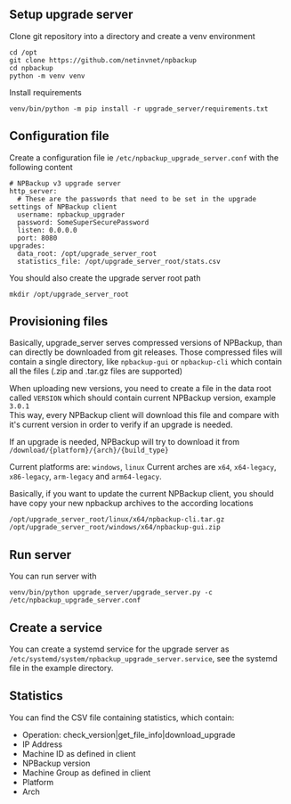 ## Setup upgrade server

Clone git repository into a directory and create a venv environment

```
cd /opt
git clone https://github.com/netinvnet/npbackup
cd npbackup
python -m venv venv
```

Install requirements
```
venv/bin/python -m pip install -r upgrade_server/requirements.txt
```

## Configuration file

Create a configuration file ie `/etc/npbackup_upgrade_server.conf` with the following content

```
# NPBackup v3 upgrade server
http_server:
  # These are the passwords that need to be set in the upgrade settings of NPBackup client
  username: npbackup_upgrader
  password: SomeSuperSecurePassword
  listen: 0.0.0.0
  port: 8080
upgrades:
  data_root: /opt/upgrade_server_root
  statistics_file: /opt/upgrade_server_root/stats.csv
```

You should also create the upgrade server root path
```
mkdir /opt/upgrade_server_root
```

## Provisioning files

Basically, upgrade_server serves compressed versions of NPBackup, than can directly be downloaded from git releases. Those compressed files will contain a single directory, like `npbackup-gui` or `npbackup-cli` which contain all the files (.zip and .tar.gz files are supported)


When uploading new versions, you need to create a file in the data root called `VERSION` which should contain current NPBackup version, example `3.0.1`  
This way, every NPBackup client will download this file and compare with it's current version in order to verify if an upgrade is needed.

If an upgrade is needed, NPBackup will try to download it from `/download/{platform}/{arch}/{build_type}`  

Current platforms are: `windows`, `linux`
Current arches are `x64`, `x64-legacy`, `x86-legacy`, `arm-legacy` and `arm64-legacy`.

Basically, if you want to update the current NPBackup client, you should have copy your new npbackup archives to the according locations 
```
/opt/upgrade_server_root/linux/x64/npbackup-cli.tar.gz
/opt/upgrade_server_root/windows/x64/npbackup-gui.zip
```


## Run server

You can run server with
```
venv/bin/python upgrade_server/upgrade_server.py -c /etc/npbackup_upgrade_server.conf
```

## Create a service

You can create a systemd service for the upgrade server as `/etc/systemd/system/npbackup_upgrade_server.service`, see the systemd file in the example directory.

## Statistics

You can find the CSV file containing statistics, which contain:

- Operation: check_version|get_file_info|download_upgrade
- IP Address
- Machine ID as defined in client
- NPBackup version
- Machine Group as defined in client
- Platform
- Arch
